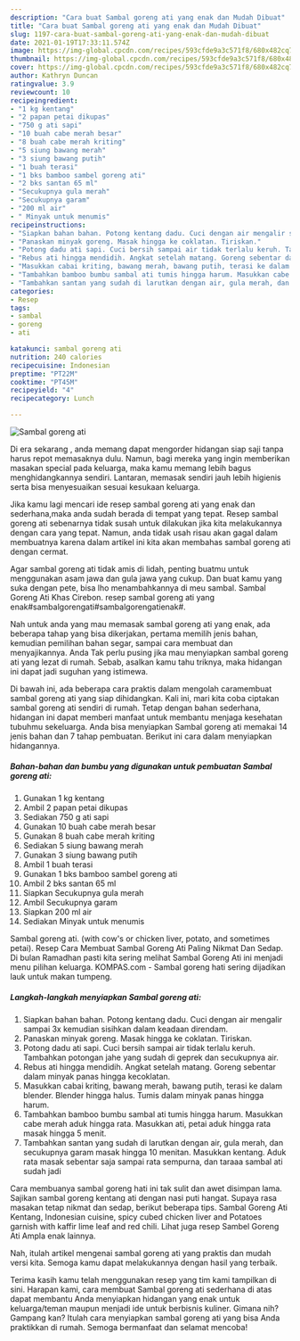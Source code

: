 ```yaml
---
description: "Cara buat Sambal goreng ati yang enak dan Mudah Dibuat"
title: "Cara buat Sambal goreng ati yang enak dan Mudah Dibuat"
slug: 1197-cara-buat-sambal-goreng-ati-yang-enak-dan-mudah-dibuat
date: 2021-01-19T17:33:11.574Z
image: https://img-global.cpcdn.com/recipes/593cfde9a3c571f8/680x482cq70/sambal-goreng-ati-foto-resep-utama.jpg
thumbnail: https://img-global.cpcdn.com/recipes/593cfde9a3c571f8/680x482cq70/sambal-goreng-ati-foto-resep-utama.jpg
cover: https://img-global.cpcdn.com/recipes/593cfde9a3c571f8/680x482cq70/sambal-goreng-ati-foto-resep-utama.jpg
author: Kathryn Duncan
ratingvalue: 3.9
reviewcount: 10
recipeingredient:
- "1 kg kentang"
- "2 papan petai dikupas"
- "750 g ati sapi"
- "10 buah cabe merah besar"
- "8 buah cabe merah kriting"
- "5 siung bawang merah"
- "3 siung bawang putih"
- "1 buah terasi"
- "1 bks bamboo sambel goreng ati"
- "2 bks santan 65 ml"
- "Secukupnya gula merah"
- "Secukupnya garam"
- "200 ml air"
- " Minyak untuk menumis"
recipeinstructions:
- "Siapkan bahan bahan. Potong kentang dadu. Cuci dengan air mengalir sampai 3x kemudian sisihkan dalam keadaan direndam."
- "Panaskan minyak goreng. Masak hingga ke coklatan. Tiriskan."
- "Potong dadu ati sapi. Cuci bersih sampai air tidak terlalu keruh. Tambahkan potongan jahe yang sudah di geprek dan secukupnya air."
- "Rebus ati hingga mendidih. Angkat setelah matang. Goreng sebentar dalam minyak panas hingga kecoklatan."
- "Masukkan cabai kriting, bawang merah, bawang putih, terasi ke dalam blender. Blender hingga halus. Tumis dalam minyak panas hingga harum."
- "Tambahkan bamboo bumbu sambal ati tumis hingga harum. Masukkan cabe merah aduk hingga rata. Masukkan ati, petai aduk hingga rata masak hingga 5 menit."
- "Tambahkan santan yang sudah di larutkan dengan air, gula merah, dan secukupnya garam masak hingga 10 menitan. Masukkan kentang. Aduk rata masak sebentar saja sampai rata sempurna, dan taraaa sambal ati sudah jadi"
categories:
- Resep
tags:
- sambal
- goreng
- ati

katakunci: sambal goreng ati 
nutrition: 240 calories
recipecuisine: Indonesian
preptime: "PT22M"
cooktime: "PT45M"
recipeyield: "4"
recipecategory: Lunch

---
```



![Sambal goreng ati](https://img-global.cpcdn.com/recipes/593cfde9a3c571f8/680x482cq70/sambal-goreng-ati-foto-resep-utama.jpg)

Di era  sekarang , anda memang dapat mengorder hidangan siap saji tanpa harus repot memasaknya dulu. Namun, bagi mereka yang ingin memberikan masakan special pada keluarga, maka kamu memang lebih bagus menghidangkannya sendiri. Lantaran, memasak sendiri jauh lebih higienis serta bisa menyesuaikan sesuai kesukaan keluarga.

Jika kamu lagi mencari ide resep sambal goreng ati yang enak dan sederhana,maka anda sudah berada di tempat yang tepat. Resep sambal goreng ati  sebenarnya tidak susah untuk dilakukan jika kita melakukannya dengan cara yang tepat. Namun, anda tidak usah risau akan gagal dalam membuatnya 
karena dalam artikel ini kita akan membahas sambal goreng ati dengan cermat.  

Agar sambal goreng ati tidak amis di lidah, penting buatmu untuk menggunakan asam jawa dan gula jawa yang cukup. Dan buat kamu yang suka dengan pete, bisa lho menambahkannya di meu sambal. Sambal Goreng Ati Khas Cirebon. resep sambal goreng ati yang enak#sambalgorengati#sambalgorengatienak#.

Nah untuk anda yang mau memasak sambal goreng ati yang enak, ada beberapa tahap yang bisa dikerjakan, pertama memilih jenis bahan, kemudian pemilihan bahan segar, sampai cara membuat dan menyajikannya. Anda Tak perlu pusing jika mau menyiapkan sambal goreng ati yang lezat di rumah. Sebab, asalkan kamu  tahu triknya, maka hidangan ini dapat jadi suguhan yang istimewa.

Di bawah ini, ada beberapa cara praktis  dalam mengolah caramembuat sambal goreng ati yang siap dihidangkan. Kali ini, mari kita coba ciptakan sambal goreng ati sendiri di rumah. Tetap dengan bahan sederhana, hidangan ini dapat memberi manfaat untuk membantu menjaga kesehatan tubuhmu sekeluarga. Anda bisa menyiapkan Sambal goreng ati memakai 14 jenis bahan dan 7 tahap pembuatan. Berikut ini cara dalam menyiapkan hidangannya.

<!--inarticleads1-->

##### Bahan-bahan dan bumbu yang digunakan untuk pembuatan Sambal goreng ati:

1. Gunakan 1 kg kentang
1. Ambil 2 papan petai dikupas
1. Sediakan 750 g ati sapi
1. Gunakan 10 buah cabe merah besar
1. Gunakan 8 buah cabe merah kriting
1. Sediakan 5 siung bawang merah
1. Gunakan 3 siung bawang putih
1. Ambil 1 buah terasi
1. Gunakan 1 bks bamboo sambel goreng ati
1. Ambil 2 bks santan 65 ml
1. Siapkan Secukupnya gula merah
1. Ambil Secukupnya garam
1. Siapkan 200 ml air
1. Sediakan  Minyak untuk menumis


Sambal goreng ati. (with cow&#39;s or chicken liver, potato, and sometimes petai). Resep Cara Membuat Sambal Goreng Ati Paling Nikmat Dan Sedap. Di bulan Ramadhan pasti kita sering melihat Sambal Goreng Ati ini menjadi menu pilihan keluarga. KOMPAS.com - Sambal goreng hati sering dijadikan lauk untuk makan tumpeng. 

<!--inarticleads2-->

##### Langkah-langkah menyiapkan Sambal goreng ati:

1. Siapkan bahan bahan. Potong kentang dadu. Cuci dengan air mengalir sampai 3x kemudian sisihkan dalam keadaan direndam.
1. Panaskan minyak goreng. Masak hingga ke coklatan. Tiriskan.
1. Potong dadu ati sapi. Cuci bersih sampai air tidak terlalu keruh. Tambahkan potongan jahe yang sudah di geprek dan secukupnya air.
1. Rebus ati hingga mendidih. Angkat setelah matang. Goreng sebentar dalam minyak panas hingga kecoklatan.
1. Masukkan cabai kriting, bawang merah, bawang putih, terasi ke dalam blender. Blender hingga halus. Tumis dalam minyak panas hingga harum.
1. Tambahkan bamboo bumbu sambal ati tumis hingga harum. Masukkan cabe merah aduk hingga rata. Masukkan ati, petai aduk hingga rata masak hingga 5 menit.
1. Tambahkan santan yang sudah di larutkan dengan air, gula merah, dan secukupnya garam masak hingga 10 menitan. Masukkan kentang. Aduk rata masak sebentar saja sampai rata sempurna, dan taraaa sambal ati sudah jadi


Cara membuanya sambal goreng hati ini tak sulit dan awet disimpan lama. Sajikan sambal goreng kentang ati dengan nasi puti hangat. Supaya rasa masakan tetap nikmat dan sedap, berikut beberapa tips. Sambal Goreng Ati Kentang, Indonesian cuisine, spicy cubed chicken liver and Potatoes garnish with kaffir lime leaf and red chili. Lihat juga resep Sambel Goreng Ati Ampla enak lainnya. 

Nah, itulah artikel mengenai  sambal goreng ati  yang praktis dan mudah versi kita. Semoga kamu dapat melakukannya dengan hasil yang terbaik. 

Terima kasih kamu telah menggunakan resep yang tim kami tampilkan di sini. Harapan kami, cara membuat  Sambal goreng ati sederhana di atas dapat membantu Anda menyiapkan hidangan yang enak untuk keluarga/teman maupun menjadi ide untuk berbisnis kuliner. Gimana nih? Gampang kan? Itulah cara menyiapkan sambal goreng ati yang bisa Anda praktikkan di rumah. Semoga bermanfaat dan selamat mencoba!

